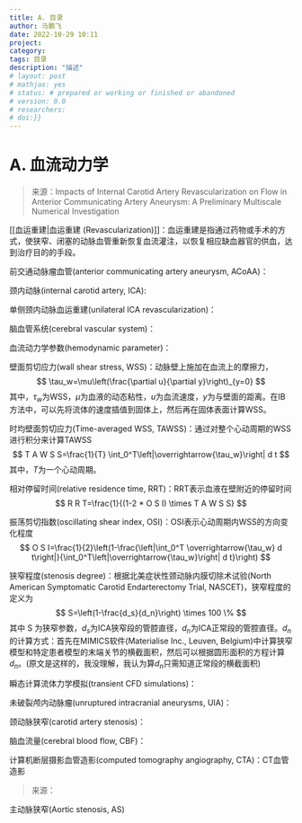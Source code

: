 ```yaml
---
title: A. 目录
author: 马鹏飞
date: 2022-10-29 10:11
project:
category: 
tags: 目录
description: "描述"
# layout: post
# mathjax: yes
# status: # prepared or working or finished or abandoned
# version: 0.0
# researchers:
# doi:}}
---
```

# A. 血流动力学

>来源：Impacts of Internal Carotid Artery Revascularization on Flow in Anterior Communicating Artery Aneurysm: A Preliminary Multiscale Numerical Investigation

[[血运重建|血运重建 (Revascularization)]]：血运重建是指通过药物或手术的方式，使狭窄、闭塞的动脉血管重新恢复血流灌注，以恢复相应缺血器官的供血，达到治疗目的的手段。

前交通动脉瘤血管(anterior communicating artery aneurysm, ACoAA)：

颈内动脉(internal carotid artery, ICA):

单侧颈内动脉血运重建(unilateral ICA revascularization)：

脑血管系统(cerebral vascular system)：

血流动力学参数(hemodynamic parameter)：

壁面剪切应力(wall shear stress, WSS)：动脉壁上施加在血流上的摩擦力，
$$
\tau_w=\mu\left(\frac{\partial u}{\partial y}\right)_{y=0}
$$
其中，$\tau_w$为WSS，$\mu$为血液的动态粘性，$u$为血流速度，$y$为与壁面的距离。在IB方法中，可以先将流体的速度插值到固体上，然后再在固体表面计算WSS。

时均壁面剪切应力(Time-averaged WSS, TAWSS)：通过对整个心动周期的WSS进行积分来计算TAWSS
$$
T A W S S=\frac{1}{T} \int_0^T\left|\overrightarrow{\tau_w}\right| d t
$$
其中，$T$为一个心动周期。

相对停留时间(relative residence time, RRT)：RRT表示血液在壁附近的停留时间
$$
R R T=\frac{1}{(1-2 * O S I) \times T A W S S}
$$


振荡剪切指数(oscillating shear index, OSI)：OSI表示心动周期内WSS的方向变化程度
$$
O S I=\frac{1}{2}\left(1-\frac{\left|\int_0^T \overrightarrow{\tau_w} d t\right|}{\int_0^T\left|\overrightarrow{\tau_w}\right| d t}\right)
$$


狭窄程度(stenosis degree)：根据北美症状性颈动脉内膜切除术试验(North American Symptomatic Carotid Endarterectomy Trial, NASCET)，狭窄程度的定义为
$$
S=\left(1-\frac{d_s}{d_n}\right) \times 100 \%
$$
其中 $\mathrm{S}$ 为狭窄参数，$d_s$为ICA狭窄段的管腔直径，$d_n$为ICA正常段的管腔直径。$d_n$的计算方式：首先在MIMICS软件(Materialise Inc., Leuven, Belgium)中计算狭窄模型和特定患者模型的末端关节的横截面积，然后可以根据圆形面积的方程计算$d_n$。(原文是这样的，我没理解，我认为算$d_n$只需知道正常段的横截面积)

瞬态计算流体力学模拟(transient CFD simulations)：

未破裂颅内动脉瘤(unruptured intracranial aneurysms, UIA)：

颈动脉狭窄(carotid artery stenosis)：

脑血流量(cerebral blood flow, CBF)：

计算机断层摄影血管造影(computed tomography angiography, CTA)：CT血管造影

>来源：

主动脉狭窄(Aortic stenosis, AS)
